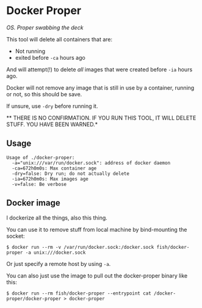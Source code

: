 # Docker Proper
*OS. Proper swabbing the deck*

This tool will delete all containers that are:

- Not running
- exited before `-ca` hours ago

And will attempt(!) to delete *all* images that were created before
`-ia` hours ago.

Docker will not remove any image that is still in use by a container,
running or not, so this should be save.

If unsure, use `-dry` before running it.

** THERE IS NO CONFIRMATION. IF YOU RUN THIS TOOL, IT WILL DELETE
STUFF. YOU HAVE BEEN WARNED.*

## Usage

    Usage of ./docker-proper:
      -a="unix:///var/run/docker.sock": address of docker daemon
      -ca=672h0m0s: Max container age
      -dry=false: Dry run; do not actually delete
      -ia=672h0m0s: Max images age
      -v=false: Be verbose

## Docker image
I dockerize all the things, also this thing.

You can use it to remove stuff from local machine by bind-mounting the socket:

    $ docker run --rm -v /var/run/docker.sock:/docker.sock fish/docker-proper -a unix:///docker.sock

Or just specify a remote host by using `-a`.

You can also just use the image to pull out the docker-proper binary like this:

    $ docker run --rm fish/docker-proper --entrypoint cat /docker-proper/docker-proper > docker-proper
